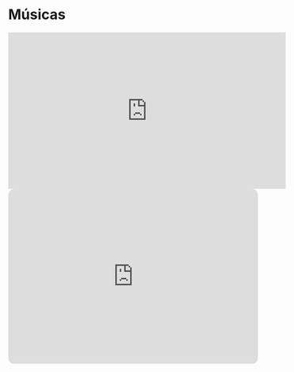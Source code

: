 # Músicas

<iframe width="560" height="315" src="https://www.youtube.com/embed/AwA-rWdPi-g?si=0d_WMO_LLCBS99sf" title="YouTube video player" frameborder="0" allow="accelerometer; autoplay; clipboard-write; encrypted-media; gyroscope; picture-in-picture; web-share" referrerpolicy="strict-origin-when-cross-origin" allowfullscreen></iframe>

<iframe style="border-radius:12px" src="https://open.spotify.com/embed/track/27UvjEKY0j5l2kiuMCHaE1?utm_source=generator" width="100%" height="352" frameBorder="0" allowfullscreen="" allow="autoplay; clipboard-write; encrypted-media; fullscreen; picture-in-picture" loading="lazy"></iframe>